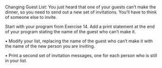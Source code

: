 Changing Guest List: You just heard that one of your guests can’t make the dinner, 
so you need to send out a new set of invitations. You’ll have to think of someone else to invite.

Start with your program from Exercise 14. Add a print statement at the end of your program stating the name of the guest who can’t make it.

• Modify your list, replacing the name of the guest who can’t make it with the name of the new person you are inviting.

• Print a second set of invitation messages, one for each person who is still in your list.

